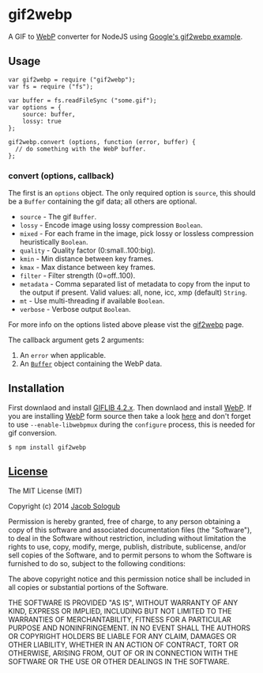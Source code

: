 gif2webp
========

A GIF to [WebP](https://developers.google.com/speed/webp/?csw=1) converter for NodeJS using [Google's gif2webp example](https://chromium.googlesource.com/webm/libwebp/+/0.4.0/examples/gif2webp.c).

Usage
-------
    var gif2webp = require ("gif2webp");
    var fs = require ("fs");
    
    var buffer = fs.readFileSync ("some.gif");
    var options = {
	    source: buffer,
	    lossy: true
    };
    
    gif2webp.convert (options, function (error, buffer) {
      // do something with the WebP buffer.
    };
    

### convert (options, callback)

The first is an `options` object. The only required option is `source`, this should be a `Buffer` containing the gif data; all others are optional.

* `source` - The gif `Buffer`.
* `lossy` - Encode image using lossy compression `Boolean`.
* `mixed` - For each frame in the image, pick lossy or lossless compression heuristically `Boolean`.
* `quality` - Quality factor (0:small..100:big).
* `kmin` - Min distance between key frames.
* `kmax` - Max distance between key frames.
* `filter` - Filter strength (0=off..100).
* `metadata` - Comma separated list of metadata to copy from the input to the output if present. Valid values: all, none, icc, xmp (default) `String`.
* `mt` - Use multi-threading if available `Boolean`.
* `verbose` - Verbose output `Boolean`.

For more info on the options listed above please vist the [gif2webp](https://developers.google.com/speed/webp/docs/gif2webp#options) page.

The callback argument gets 2 arguments:

1. An `error` when applicable.
2. An [`Buffer`](http://nodejs.org/api/buffer.html) object containing the WebP data.

Installation
-------

First downlaod and install [GIFLIB 4.2.x](http://sourceforge.net/projects/giflib/). Then downlaod and install [WebP](https://developers.google.com/speed/webp/download). If you are installing [WebP](https://developers.google.com/speed/webp/download) form source then take a look [here](https://developers.google.com/speed/webp/docs/compiling) and don't forget to use <code>--enable-libwebpmux</code> during the <code>configure</code> process, this is needed for gif conversion.

    $ npm install gif2webp
    
[License](https://github.com/jacobsologub/gif2webp/edit/master/LICENSE)
-------
The MIT License (MIT)

Copyright (c) 2014 [Jacob Sologub](https://github.com/jacobsologub)

Permission is hereby granted, free of charge, to any person obtaining a copy
of this software and associated documentation files (the "Software"), to deal
in the Software without restriction, including without limitation the rights
to use, copy, modify, merge, publish, distribute, sublicense, and/or sell
copies of the Software, and to permit persons to whom the Software is
furnished to do so, subject to the following conditions:

The above copyright notice and this permission notice shall be included in all
copies or substantial portions of the Software.

THE SOFTWARE IS PROVIDED "AS IS", WITHOUT WARRANTY OF ANY KIND, EXPRESS OR
IMPLIED, INCLUDING BUT NOT LIMITED TO THE WARRANTIES OF MERCHANTABILITY,
FITNESS FOR A PARTICULAR PURPOSE AND NONINFRINGEMENT. IN NO EVENT SHALL THE
AUTHORS OR COPYRIGHT HOLDERS BE LIABLE FOR ANY CLAIM, DAMAGES OR OTHER
LIABILITY, WHETHER IN AN ACTION OF CONTRACT, TORT OR OTHERWISE, ARISING FROM,
OUT OF OR IN CONNECTION WITH THE SOFTWARE OR THE USE OR OTHER DEALINGS IN THE
SOFTWARE.
